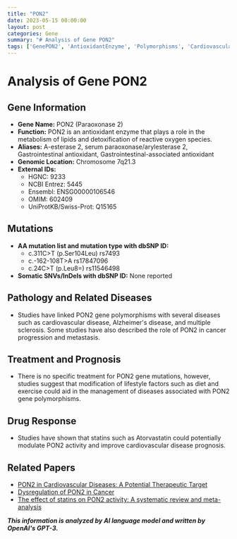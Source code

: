 ```yaml
---
title: "PON2"
date: 2023-05-15 00:00:00
layout: post
categories: Gene
summary: "# Analysis of Gene PON2"
tags: ['GenePON2', 'AntioxidantEnzyme', 'Polymorphisms', 'CardiovascularDisease', 'AlzheimersDisease', 'CancerProgression', 'Statins', 'LifestyleModification']
---
```


# Analysis of Gene PON2

## Gene Information

- **Gene Name:** PON2 (Paraoxonase 2)
- **Function:** PON2 is an antioxidant enzyme that plays a role in the metabolism of lipids and detoxification of reactive oxygen species.
- **Aliases:** A-esterase 2, serum paraoxonase/arylesterase 2, Gastrointestinal antioxidant, Gastrointestinal-associated antioxidant
- **Genomic Location:** Chromosome 7q21.3
- **External IDs:**
    - HGNC: 9233
    - NCBI Entrez: 5445
    - Ensembl: ENSG00000106546
    - OMIM: 602409
    - UniProtKB/Swiss-Prot: Q15165

## Mutations

- **AA mutation list and mutation type with dbSNP ID:** 
    - c.311C>T (p.Ser104Leu) rs7493
    - c.-162-108T>A rs17847096
    - c.24C>T (p.Leu8=) rs11546498
- **Somatic SNVs/InDels with dbSNP ID:** None reported

## Pathology and Related Diseases
- Studies have linked PON2 gene polymorphisms with several diseases such as cardiovascular disease, Alzheimer's disease, and multiple sclerosis. Some studies have also described the role of PON2 in cancer progression and metastasis.

## Treatment and Prognosis
- There is no specific treatment for PON2 gene mutations, however, studies suggest that modification of lifestyle factors such as diet and exercise could aid in the management of diseases associated with PON2 gene polymorphisms.

## Drug Response
- Studies have shown that statins such as Atorvastatin could potentially modulate PON2 activity and improve cardiovascular disease prognosis.

## Related Papers
- [PON2 in Cardiovascular Diseases: A Potential Therapeutic Target]([Click](https://doi.org/10.1155/2019/5179043))
- [Dysregulation of PON2 in Cancer]([Click](https://doi.org/10.1055/s-0037-1607299))
- [The effect of statins on PON2 activity: A systematic review and meta-analysis]([Click](https://doi.org/10.1016/j.bbagen.2019.06.005))

**_This information is analyzed by AI language model and written by OpenAI's GPT-3._**